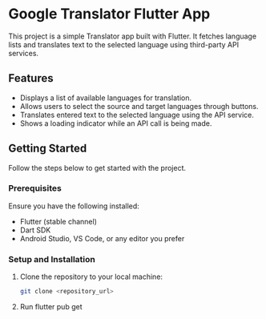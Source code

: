 # Google Translator Flutter App

This project is a simple Translator app built with Flutter. It fetches language lists and translates text to the selected language using third-party API services.

## Features

- Displays a list of available languages for translation.
- Allows users to select the source and target languages through buttons.
- Translates entered text to the selected language using the API service.
- Shows a loading indicator while an API call is being made.

## Getting Started

Follow the steps below to get started with the project.

### Prerequisites

Ensure you have the following installed:

- Flutter (stable channel)
- Dart SDK
- Android Studio, VS Code, or any editor you prefer

### Setup and Installation

1. Clone the repository to your local machine:
   ```bash
   git clone <repository_url>
   ```
2. Run flutter pub get
